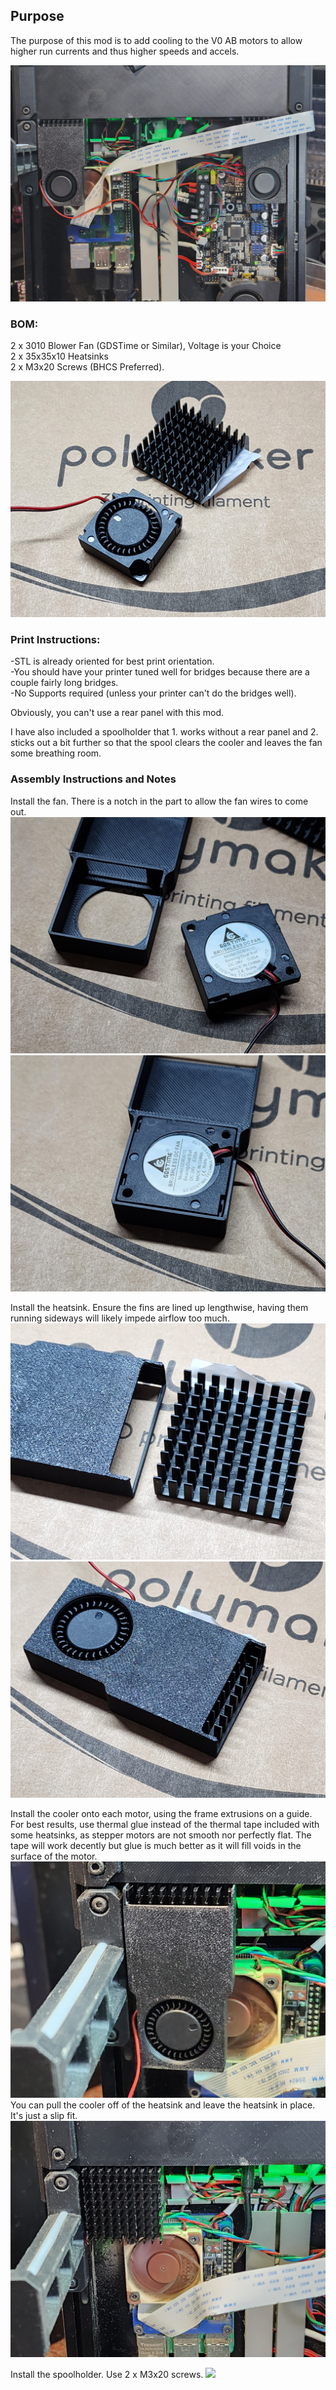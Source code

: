 ## Purpose

The purpose of this mod is to add cooling to the V0 AB motors to allow higher run currents and thus higher speeds and accels.

![](IMG/Both_Installed.jpg)

### BOM: <br>
2 x 3010 Blower Fan (GDSTime or Similar), Voltage is your Choice<br> 
2 x 35x35x10 Heatsinks<br>
2 x M3x20 Screws (BHCS Preferred).<br>

![](IMG/BOM.jpg)

### Print Instructions:<br>
-STL is already oriented for best print orientation.<br>
-You should have your printer tuned well for bridges because there are a couple fairly long bridges.<br>
-No Supports required (unless your printer can't do the bridges well).<br>

Obviously, you can't use a rear panel with this mod. 

I have also included a spoolholder that 1. works without a rear panel and 2. sticks out a bit further so that the spool clears the cooler and leaves the fan some breathing room. 

### Assembly Instructions and Notes
Install the fan.  There is a notch in the part to allow the fan wires to come out.
![](IMG/Fan_Uninstalled.jpg)<br>
![](IMG/Fan_Installed.jpg)<br>

Install the heatsink.  Ensure the fins are lined up lengthwise, having them running sideways will likely impede airflow too much.
![](IMG/Heatsink_Uninstalled.jpg)<br>
![](IMG/Heatsink_Installed.jpg)<br>

Install the cooler onto each motor, using the frame extrusions on a guide.<br>
For best results, use thermal glue instead of the thermal tape included with some heatsinks, as stepper motors are not smooth nor perfectly flat.  The tape will work decently but glue is much better as it will fill voids in the surface of the motor.
![](IMG/Cooler_Installed.jpg)<br>
You can pull the cooler off of the heatsink and leave the heatsink in place.  It's just a slip fit.
![](IMG/Cooler_Uninstalled.jpg)<br>

Install the spoolholder.  Use 2 x M3x20 screws.
![](IMG/SpoolHolder_Uninstalled.jpg)<br>


